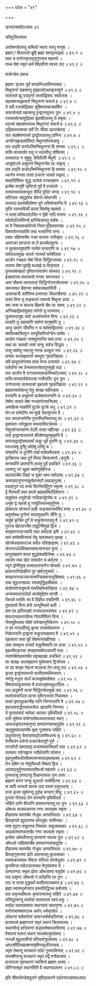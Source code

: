 +++
title = "४९"

+++

ऊनपञ्चाशोऽध्यायः ४९  

क्रौष्टुकिरुवाच  

अर्वाक्स्त्रोतस्तु कथितो भवता यस्तु मानुषः  ।  
ब्रह्मन् ! विस्तरतो ब्रूहि ब्रह्मा समसृजद्यथा  ॥ ४९.१ ॥  
यथा च वर्णानसृजद्यद्गुणाश्च महामते  ।  
यच्च येषां स्मृतं कर्म विप्रादीनां वदस्व तत् ॥ ४९.२ ॥  

मार्कण्डेय उवाच  

ब्रह्मणः सृजतः पूर्वं सत्याभिध्यायिनस्तथा  ।  
मिथुनानां सहस्रन्तु मुखात्सोऽथासृजन्मुने  ॥ ४९.३ ॥  
जातास्ते ह्यु पपद्यन्ते सत्त्वोद्रिक्ताः स्वतेजसः  ।  
सहस्रमन्यद्वक्षस्तो मिथुनानां ससर्ज ह  ॥ ४९.४ ॥  
ते सर्वे रजसोद्रिक्ताः शुष्मिणश्चाप्यमर्षिणः  ।  
ससर्जान्यते सहस्रन्तु द्वन्द्वानामूरुतः पुनः  ॥ ४९.५ ॥  
रजस्तमोभ्यामुद्रिक्ता ईहाशीलास्तु ते स्मृताः  ।  
पद्भ्यां सहस्रमन्यच्च मिथुनानां ससर्ज ह  ॥ ४९.६ ॥  
उद्रिक्तास्तमसा सर्वे निः श्रीका ह्यल्पचेतसः  ।  
ततः संहर्षमाणास्ते द्वन्द्वोत्पन्नास्तु प्राणिनः  ॥ ४९.७ ॥  
अन्योन्यहृर्च्छ्याविष्टा मैथुनायोपचक्रमुः  ।  
ततः प्रभृति कल्पेऽस्मिन्मिथुनानां हि सम्भवः  ॥ ४९.८ ॥  
मासि मास्यार्तवं यत्तु न तदासीत्तु योषिताम्  ।  
तस्मात्तदा न सुषुवुः सेवितैरपि मैथुनैः  ॥ ४९.९ ॥  
आयुषोऽन्ते प्रसूयन्ते मिथुनान्येव ताः सकृत् ।  
ततः प्रभृति कल्पेऽस्मिन्मिथुनानां हि सम्भवः  ॥ ४९.१० ॥  
ध्यानेन मनसा तासां प्रजानां जायते सकृत् ।  
शब्दादिर्विषयः शुद्धः प्रत्येकं पञ्चलक्षणः  ॥ ४९.११ ॥  
इत्येषा मानुषी सृष्टिर्या पूर्वं वै प्रजापतेः  ।  
तस्यान्ववायसम्भूता यैरिदं पूरितं जगत् ॥ ४९.१२ ॥  
सरित्सरः समुद्रांश्च सेवन्ते पर्वतानपि  ।  
तास्तदा ह्यल्पशीतोष्णा युगे तस्मिंश्चरन्ति वै  ॥ ४९.१३ ॥  
तृप्तिं स्वाभाविकीं प्राप्ता विषयेषु महामते  ।  
न तासां प्रतिघातोऽस्ति न द्वेषो नापि मत्सरः  ॥ ४९.१४ ॥  
पर्वतोदधिसेविन्यो ह्यनिकेतास्तु सर्वशः  ।  
ता वै निष्कामचारिण्यो नित्यं मुदितमानसाः  ॥ ४९.१५ ॥  
पिशाचोरगरक्षांसि तथा मत्सरिणो जनाः  ।  
पशवः पक्षिणश्चैव नक्रा मत्स्याः सरीसृपाः  ॥ ४९.१६ ॥  
अवारका ह्यण्डजा वा ते ह्यधर्मप्रसूतयः  ।  
न मूलफलपुष्पाणि नार्तवा वत्सराणि च  ॥ ४९.१७ ॥  
सर्वकालसुखः कालो नात्यर्थं घर्मशीतता  ।  
कालेन गच्छता तेषां चित्रा सिद्धिरजायत  ॥ ४९.१८ ॥  
ततश्च तेषां पूर्वाह्ने मध्याह्ने च वितृप्तता  ।  
पुनस्तथेच्छतां तृप्तिरनायासेन साभवत् ॥ ४९.१९ ॥  
इच्छताञ्च तथायासो मनसः समजायत  ।  
अपां सौक्ष्म्यं ततस्तासां सिद्धिर्नानारसोल्लसा  ॥ ४९.२० ॥  
समजायत चैवान्या सर्वकामप्रदायिनी  ।  
असंस्कार्यैः शरीरैश्च प्रजास्ताः स्थिरयौवनाः  ॥ ४९.२१ ॥  
तासां विना तु सङ्कल्पं जायन्ते मिथुनाः प्रजाः  ।  
समं जन्म च रूपञ्च म्रियन्ते चैव ताः समम्  ॥ ४९.२२ ॥  
अनिच्छाद्वेषसंयुक्ता वर्तन्ते तु परस्परम्  ।  
तुल्यरूपायुषः सर्वा अधमोत्तमतां विना  ॥ ४९.२३ ॥  
तत्वारि तु सहस्राणि वर्षाणां मानुषाणि तु  ।  
आयुः प्रमाणं जीवन्ति न च क्लेशाद्विपत्तयः  ॥ ४९.२४ ॥  
क्वचित्क्वचित्पुनः साभूत्क्षितिर्भाग्येन सर्वशः  ।  
कालेन गच्छता नाशमुपयान्ति यथा प्रजाः  ॥ ४९.२५ ॥  
तथा ताः क्रमशो नाशं जग्मुः सर्वत्र सिद्धयः  ।  
तासु सर्वासु नष्टासु नभसः प्रच्युता नराः  ॥ ४९.२६ ॥  
प्रायशः कल्पवृक्षास्ते सम्भूता गृहसञ्ज्ञिताः  ।  
सर्वे प्रत्युपभोगाश्च तासं तेभ्यः प्रजायते  ॥ ४९.२७ ॥  
वर्तयन्ति स्म तेभ्यस्तास्त्रेतायुगमुखे तदा  ।  
ततः कालेन वै रागस्तासामाकस्मिकोऽभवत् ॥ ४९.२८ ॥  
मासि मास्यार्तवोत्पत्त्या गर्भोत्पत्तिः पुनः पुनः  ।  
रागोत्पत्त्या ततस्तासां वृक्षास्ते गृहसञ्ज्ञिताः  ॥ ४९.२९ ॥  
ब्रह्मन्नन्वपरेषान्तु पेतुः शाखा महीरुहाम्  ।  
वस्त्राणि च प्रसूयन्ते फलेष्वाभरणानि च  ॥ ४९.३० ॥  
तेष्वेव जायते तेषां गन्धवर्णरसान्वितम्  ।  
अमाक्षिकं माहवीर्यं पुटके पुटके मधु  ॥ ४९.३१ ॥  
तेन वा वर्तयन्ति स्म मुखे त्रेयायुगस्य वै  ।  
ततः कालान्तरेणैव पुनर्लोभान्वितास्तु ताः  ॥ ४९.३२ ॥  
वृक्षांस्ताः पर्यगृह्णन्त ममत्वाविष्टचेतसः  ।  
नेशुस्तेनापचारेण तेऽपि तासां महीरुहाः  ॥ ४९.३३ ॥  
ततो द्वन्द्वान्यजायन्ते शीतोष्णक्षुन्मुखानि वै  ।  
तास्तद्द्वन्द्वोपघातार्थं चक्रुः पूर्वं पुराणि तु  ॥ ४९.३४ ॥  
मरुधन्वषु दुर्गेषु पर्वतेषु दरीषु च  ।  
संश्रयन्ति च दुर्गाणि वार्क्षं पार्वतमौदकम्  ॥ ४९.३५ ॥  
कृत्रिमञ्च तथा दुर्गं मित्वा मित्वात्मनो।ङ्गुलैः  ।  
मानार्थानि प्रमाणानि तास्तु पूर्वं प्रचक्रिरे  ॥ ४९.३६ ॥  
परमाणुः परं सूक्ष्मं त्रषरेणुर्महीरजः  ।  
बालाग्रञ्चैव लिक्षां च यूकां चाथ यवोदरम्  ॥ ४९.३७ ॥  
क्रमादष्टगुणान्याहुर्यवानष्टौ तथाङ्गुलम्  ।  
षडङ्गुलं पदं तच्च वितस्तिर्द्विगुणं स्मृतम्  ॥ ४९.३८ ॥  
द्वे वितस्ती तथा हस्तो ब्राह्म्यतीर्थादिवेष्टनः  ।  
चतुर्हस्तं धनुर्दण्डो नाडिकार्युगमेव च  ॥ ४९.३९ ॥  
धनुषां द्वे सहस्रे तु गव्यूतिस्तच्चतुर्गुणम्  ।  
प्रोक्तञ्च योजवनं प्राज्ञैः सङ्ख्यानार्थमिदं परम्  ॥ ४९.४० ॥  
चतुर्णामथ दुर्गाणां स्वसमुत्थानि त्रीणि तु  ।  
चतुर्थं कृत्रिमं दुर्गं ते चक्रुर्यत्नतस्तु वै  ॥ ४९.४१ ॥  
पुरञ्च खेटकञ्चैव तद्वद्द्रोणीमुखं द्विज  ।  
शाखानगरकञ्चापि तथा कर्वटकं द्रमी  ॥ ४९.४२ ॥  
ग्रामं सघोषविन्यासं तेषु चावसथान् पृथक् ।  
सोत्सेधवप्रकारञ्च सर्वतः परिखावृतम्  ॥ ४९.४३ ॥  
योजनार्धार्धविष्कम्भमष्टभागायतं पुरम्  ।  
प्रागुदक्प्रवणं शस्तं शुद्धवंशबहिर्गमम्  ॥ ४९.४४ ॥  
तदर्धेन तथा खेटं तत्पादेन च कर्वटम्  ।  
न्यूनं द्रोणीमुखं तस्मादन्तभागेन चोच्यते  ॥ ४९.४५ ॥  
प्राकारपरिखाहीनां पुरं खर्वटमुच्यते  ।  
शाखानगरकञ्चान्यन्मन्त्रिसामन्तभुक्तिमत् ॥ ४९.४६ ॥  
तथा शूद्रजनप्रायाः स्वसमृद्धिकृषीबलाः  ।  
क्षेत्रोपभोग्यभूमध्ये वसतिर्ग्रामसञ्ज्ञिता  ॥ ४९.४७ ॥  
अन्यस्मान्नगरादेर्या कार्यमुद्दिश्य मानवैः  ।  
क्रियते वसतिः सा वै विज्ञेया वसतिर्नरैः  ॥ ४९.४८ ॥  
दुष्टप्रायो विना क्षेत्रैः परभूमिचरो बली  ।  
ग्राम एव द्रमीसञ्ज्ञो राजवल्लभसंश्रयः  ॥ ४९.४९ ॥  
शकटारूढभाण्डैश्च गोपालैर्विपणं विना  ।  
गोसमूहैस्तथा घोषो यत्रेच्छाभूमिकेतनः  ॥ ४९.५० ॥  
त एवं नगरादींस्तु कृत्वा वासार्थमात्मनः  ।  
निकेतनानि द्वन्द्वानां चक्रुरावसथाय वै  ॥ ४९.५१ ॥  
गृहाकारा यथा पूर्वं तेषामासन्नहीरुहाः  ।  
तथा संस्मृत्य तत्सर्वं चक्रुर्वेश्मानि ताः प्रजाः  ॥ ४९.५२ ॥  
वृक्षस्यैवङ्गताः शाखास्तथैवञ्चापरी गताः  ।  
नताश्चैवोन्नताश्चैव तद्वच्छाखाः प्रचक्रिरे  ॥ ४९.५३ ॥  
याः शाखाः कल्पवृक्षाणां पूर्वमासन् द्विजोत्तम  ।  
ता एव शाखा गेहानां शालात्वं तेन तासु तत् ॥ ४९.५४ ॥  
कृत्वा द्वन्द्वोपघातन्ते वार्तोपायमचिन्तयन्  ।  
नष्टेषु मधुना सार्धं कल्पवृक्षेष्वशेषतः  ॥ ४९.५५ ॥  
विषादव्याकुलास्ता वै प्रजास्तृष्णाक्षुधार्दिताः  ।  
ततः प्रादुर्बभौ तासां सिद्धिस्त्रेतामुखे तदा  ॥ ४९.५६ ॥  
वार्तास्वसाधिता ह्यन्या वृष्टिस्तासां निकामतः  ।  
तासां वृष्ट्युदकानीह यानि निम्नगतानि वै  ॥ ४९.५७ ॥  
वृष्ट्यावरुद्धैरभवत्स्त्रोतः खातानि निम्नगाः  ।  
ये पुरस्तादपां स्तोका आपन्नाः पृथिवीतले  ॥ ४९.५८ ॥  
ततो भूमेश्च संयोगादोषध्यस्तास्तदा भवन्  ।  
अफालकृष्टाश्चानुप्ता ग्राम्यारण्याश्चतुर्दश  ॥ ४९.५९ ॥  
ऋतुपुष्पफलाश्चैव वृक्षा गुल्माश्च जज्ञिरे  ।  
प्रादुर्भावस्तु त्रेतायामाद्योऽयमौषधस्य तु  ॥ ४९.६० ॥  
तेनौषधेन वर्तन्ते प्रजास्त्रेतायुगे मुने  ।  
रागलोभौ समासाद्य प्रजाश्चाकस्मिकौ तदा  ॥ ४९.६१ ॥  
ततस्ताः पर्यग्वह्णन्त नदीक्षेत्राणि पर्वतान्  ।  
वृक्षगुल्मौषधीश्चैवमात्मन्यायाद्यथाबलम्  ॥ ४९.६२ ॥  
तेन दोषेण ता नेशुरौषध्यो मिषतां द्विज  ।  
अग्रसद्भूर्युगपत्तास्तदौषध्यो महामते  ॥ ४९.६३ ॥  
पुनस्तासु प्रणष्टासु विभ्रान्तास्ताः पुनः प्रजाः  ।  
ब्रह्माणं शरणं जग्मुः क्षुधार्ताः परमेष्ठिनम्  ॥ ४९.६४ ॥  
स चापि तत्त्वतो ज्ञात्वा तदा ग्रस्तां वसुन्धराम्  ।  
वत्सं कृत्वा सुमेरुन्तु दुदोह भगवान् विभुः  ॥ ४९.६५ ॥  
दुग्धेयं गौस्तदा तेन शस्यानि पृथिवीतले  ।  
जज्ञिरे तानि बीजानि ग्राम्यारण्यास्तु ताः पुनः  ॥ ४९.६६ ॥  
ओषध्यः फलपाकान्ता गणाः सप्तदशा स्मृताः  ।  
व्रीहयश्च यवाश्चैव गोधूमा अणवस्तिलाः  ॥ ४९.६७ ॥  
प्रियङ्गवो ह्युदाराश्च कोरदूषाः सचीनकाः  ।  
माषा मुद्गा मसूराश्च निष्पावाः सकुलत्थकाः  ॥ ४९.६८ ॥  
आढकाश्चणकाश्चैव गणाः सप्तदश स्मृताः  ।  
इत्येता ओषधीनान्तु ग्राम्याणां जातयः पुरा  ॥ ४९.६९ ॥  
ओषध्यो जज्ञियाश्चैव ग्राम्यारण्याश्चतुर्दश  ।  
व्रीहयश्च यवाश्चैव गोधूमा अणवस्तिलाः  ॥ ४९.७० ॥  
प्रियङ्गुसप्तमा ह्येते अष्टमास्तु कुलत्थकाः  ।  
श्यामाकास्त्वथ नीवारा यत्तिला सगवेधुकाः  ॥ ४९.७१ ॥  
कुरुविन्दा मर्कटकास्तथा वेणुयवाश्च ये  ।  
ग्राम्यारण्याः स्मृता ह्येता ओषध्यश्च चतुर्दश  ॥ ४९.७२ ॥  
यदा प्रसृष्टा ओषध्यो न प्ररोहन्ति ताः पुनः  ।  
ततः स तासां वृद्ध्यर्थं वार्तोपायञ्चकार ह  ॥ ४९.७३ ॥  
ब्रह्मा स्वयम्भूर्भगवान् हस्तसिद्धिञ्च कर्मजाम्  ।  
ततः प्रभृत्यथौषध्यः कृष्टपच्यास्तु जज्ञिरे  ॥ ४९.७४ ॥  
संसिद्धायान्तु वार्तायां ततस्तासां स्वयं प्रभुः  ।  
मर्यादां स्थापयामास यथान्यायं यथागुणम्  ॥ ४९.७५ ॥  
वर्णानामाश्रमाणाञ्च धर्मान् धर्मभृतांवर  ।  
लोकानां सर्ववर्णानां सम्यग्धर्मार्थपालिनाम्  ॥ ४९.७६ ॥  
प्राजापत्यं ब्राह्मणानां स्मृतं स्थानं क्रियावताम्  ।  
स्थानमैन्द्रं क्षत्रियाणां सङ्ग्रामेष्वपलायिनाम्  ॥ ४९.७७ ॥  
वैश्यानां मारुतं स्थानं स्वधर्ममनुवर्तताम्  ।  
गान्धर्वं शूद्रजातीनां परिचर्यानुवर्तताम्  ॥ ४९.७८ ॥  
अष्टाशीतिसहस्राणामृषीणामूर्ध्वरेतसाम्  ।  
स्मृतं तेषान्तु यत्स्थानं तदेव गुरुवासिनाम्  ॥ ४९.७९ ॥  
सप्तर्षोणान्तु यत्स्थानं स्मृतं तद्वै वनौकसाम्  ।  
प्राजापत्यं गृहस्थानां न्यासिनां ब्रह्मणः क्षयम्  ।  
योगिनाममृतं स्थानमिति वै स्थानकल्पना  ॥ ४९.८० ॥  

इति श्रीमार्कण्डेयपुराणे सृष्टिप्रकरणे एकोनपञ्चाशदध्यायः  
